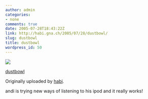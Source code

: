 ```yaml
---
author: admin
categories:
- none
comments: true
date: 2005-07-28T18:43:22Z
link: http://habi.gna.ch/2005/07/28/dustbowl/
slug: dustbowl
title: dustbowl
wordpress_id: 50
---
```


[![](http://photos23.flickr.com/29260439_4349019c55_m.jpg)](http://www.flickr.com/photos/habi/29260439/)
   

 
  [dustbowl](http://www.flickr.com/photos/habi/29260439/)
    

  Originally uploaded by [habi](http://www.flickr.com/people/habi/).
 



andi is trying new ways of listening to his ipod and it really works!
  

